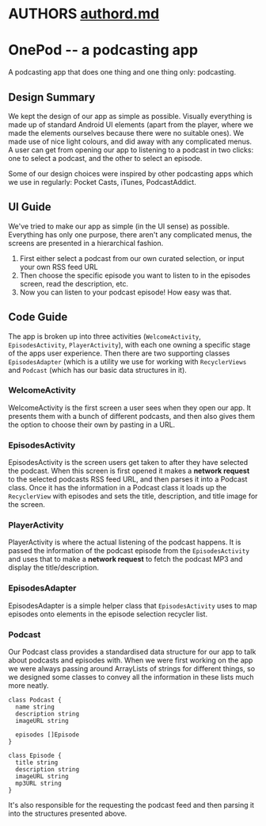 # AUTHORS [authord.md](authors.md)
# OnePod -- a podcasting app

A podcasting app that does one thing and one thing only: podcasting.

## Design Summary

We kept the design of our app as simple as possible. Visually everything is
made up of standard Android UI elements (apart from the player, where we made
the elements ourselves because there were no suitable ones). We made use of
nice light colours, and did away with any complicated menus. A user can get
from opening our app to listening to a podcast in two clicks: one to select a
podcast, and the other to select an episode.

Some of our design choices were inspired by other podcasting apps which we use
in regularly: Pocket Casts, iTunes, PodcastAddict.

## UI Guide

We've tried to make our app as simple (in the UI sense) as possible. Everything
has only one purpose, there aren't any complicated menus, the screens are
presented in a hierarchical fashion.

1. First either select a podcast from our own curated selection, or input your
   own RSS feed URL
2. Then choose the specific episode you want to listen to in the episodes
   screen, read the description, etc.
3. Now you can listen to your podcast episode! How easy was that.

## Code Guide

The app is broken up into three activities (`WelcomeActivity`,
`EpisodesActivity`, `PlayerActivity`), with each one owning a specific stage of
the apps user experience. Then there are two supporting classes
`EpisodesAdapter` (which is a utility we use for working with `RecyclerViews`
and `Podcast` (which has our basic data structures in it).

### WelcomeActivity

WelcomeActivity is the first screen a user sees when they open our app. It
presents them with a bunch of different podcasts, and then also gives them the
option to choose their own by pasting in a URL.

### EpisodesActivity

EpisodesActivity is the screen users get taken to after they have selected the
podcast. When this screen is first opened it makes a **network request** to the
selected podcasts RSS feed URL, and then parses it into a Podcast class. Once
it has the information in a Podcast class it loads up the `RecyclerView` with
episodes and sets the title, description, and title image for the screen.

### PlayerActivity

PlayerActivity is where the actual listening of the podcast happens. It is
passed the information of the podcast episode from the `EpisodesActivity` and
uses that to make a **network request** to fetch the podcast MP3 and display
the title/description.

### EpisodesAdapter

EpisodesAdapter is a simple helper class that `EpisodesActivity` uses to map
episodes onto elements in the episode selection recycler list.

### Podcast

Our Podcast class provides a standardised data structure for our app to talk
about podcasts and episodes with. When we were first working on the app we were
always passing around ArrayLists of strings for different things, so we
designed some classes to convey all the information in these lists much more
neatly.

```
class Podcast {
  name string
  description string
  imageURL string

  episodes []Episode
}
```

```
class Episode {
  title string
  description string
  imageURL string
  mp3URL string
}
```

It's also responsible for the requesting the podcast feed and then parsing it
into the structures presented above.
